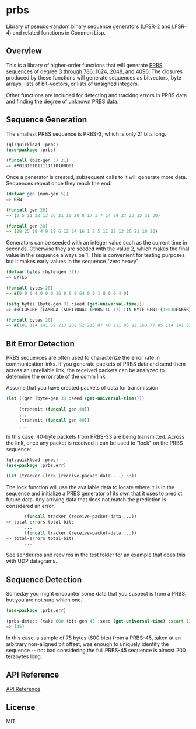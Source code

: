 # prbs

Library of pseudo-random binary sequence generators (LFSR-2 and
LFSR-4) and related functions in Common Lisp.

## Overview
 
This is a library of higher-order functions that will generate [PRBS
sequences](https://en.wikipedia.org/wiki/Pseudorandom_binary_sequence)
of degree [3 through 786, 1024, 2048, and
4096](http://courses.cse.tamu.edu/csce680/walker/lfsr_table.pdf).  The
closures produced by these functions will generate sequences as
bitvectors, byte arrays, lists of bit-vectors, or lists of unsigned
integers.

Other functions are included for detecting and tracking errors in PRBS
data and finding the degree of unknown PRBS data.

## Sequence Generation

The smallest PRBS sequence is PRBS-3, which is only 21 bits long.

~~~lisp
(ql:quickload :prbs)
(use-package :prbs)

(funcall (bit-gen 3) 21)
=> #*010101011111110100001

~~~

Once a generator is created, subsequent calls to it will generate more data. Sequences repeat once they reach the end.

~~~lisp
(defvar gen (num-gen 5))
=> GEN

(funcall gen 20)
=> (2 5 11 22 13 26 21 10 20 8 17 3 7 14 29 27 23 15 31 30)

(funcall gen 20)
=> (28 25 18 4 9 19 6 12 24 16 1 2 5 11 22 13 26 21 10 20)

~~~

Generators can be seeded with an integer value such as the current
time in seconds. Otherwise they are seeded with the value 2, which makes the
final value in the sequence always be 1. This is convenient for
testing purposes but it makes early values in the sequence "zero heavy".

~~~lisp
(defvar bytes (byte-gen 31))
=> BYTES

(funcall bytes 20)
=> #(0 0 0 4 0 0 0 16 0 0 0 64 0 0 1 0 0 0 4 0)

(setq bytes (byte-gen 31 :seed (get-universal-time)))
=> #<CLOSURE (LAMBDA (&OPTIONAL (PRBS::C 1)) :IN BYTE-GEN) {10030EA65B}>

(funcall bytes 20)
=> #(181 114 141 52 213 202 52 215 87 40 211 85 92 163 77 85 114 141 53 85)

~~~

## Bit Error Detection

PRBS sequences are often used to characterize the error rate in
communication links. If you generate packets of PRBS data and send
them across an unreliable link, the received packets can be analyzed
to determine the error rate of the comm link.

Assume that you have created packets of data for transmission:

~~~lisp
(let ((gen (byte-gen 33 :seed (get-universal-time))))
     ...
     (transmit (funcall gen 40))
     ...
     (transmit (funcall gen 40))
     ...

~~~     

In this case, 40-byte packets from PRBS-33 are being
transmitted. Across the link, once any packet is received it can be
used to "lock" on the PRBS sequence:

~~~lisp
(ql:quickload :prbs)
(use-package :prbs.err)

(let (tracker (lock (receive-packet-data ...) 33))

~~~

The lock function will use the available data to locate where it is in
the sequence and initialize a PRBS generator of its own that it uses
to predict future data. Any arriving data that does not match the
prediction is considered an error.

~~~lisp
       (funcall tracker (receive-packet-data ...))
=> total-errors total-bits
       ...
       (funcall tracker (receive-packet-data ...))
=> total-errors total-bits
       ...

~~~

See sender.ros and recv.ros in the test folder for an example that does this with UDP
datagrams.

## Sequence Detection

Someday you might encounter some data that you suspect is from a PRBS, but you are not sure which one.

~~~lisp
(use-package :prbs.err)

(prbs-detect (take 600 (bit-gen 45 :seed (get-universal-time) :start 12)) :max 100)
=> (45)

~~~

In this case, a sample of 75 bytes (600 bits) from a PRBS-45, taken at
an arbitrary non-aligned bit offset, was enough to uniquely identify
the sequence -- not bad considering the full PRBS-45 sequence is
almost 200 terabytes long.

## API Reference

[API Reference](http://htmlpreview.github.com/?http://github.com/jlowder/prbs/blob/master/doc/ref.html)

## License

MIT
